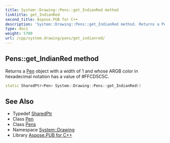 ```yaml
---
title: System::Drawing::Pens::get_IndianRed method
linktitle: get_IndianRed
second_title: Aspose.PUB for C++
description: 'System::Drawing::Pens::get_IndianRed method. Returns a Pen object with a width of 1 and whose ARGB color in hexadecimal notation has a value of #FFCD5C5C in C++.'
type: docs
weight: 5700
url: /cpp/system.drawing/pens/get_indianred/
---
```

## Pens::get_IndianRed method


Returns a [Pen](../../pen/) object with a width of 1 and whose ARGB color in hexadecimal notation has a value of #FFCD5C5C.

```cpp
static SharedPtr<Pen> System::Drawing::Pens::get_IndianRed()
```

## See Also

* Typedef [SharedPtr](../../../system/sharedptr/)
* Class [Pen](../../pen/)
* Class [Pens](../)
* Namespace [System::Drawing](../../)
* Library [Aspose.PUB for C++](../../../)
